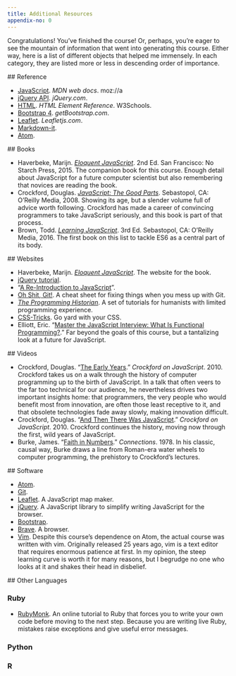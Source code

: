 ```yaml
---
title: Additional Resources
appendix-no: 0
---
```


Congratulations! You’ve finished the course! Or, perhaps, you’re eager to see
the mountain of information that went into generating this course. Either way,
here is a list of different objects that helped me immensely. In each
category, they are listed more or less in descending order of importance.

<section id="reference">
## Reference

* [JavaScript](https://developer.mozilla.org/en-US/docs/Web/JavaScript). *MDN web docs*. moz://a
* [jQuery API](https://api.jquery.com/). *jQuery.com*.
* [HTML](https://www.w3schools.com/TAGs/default.asp). *HTML Element Reference*. W3Schools.
* [Bootstrap 4](https://v4-alpha.getbootstrap.com/getting-started/introduction/). *getBootstrap.com*.
* [Leaflet](http://leafletjs.com/reference-1.2.0.html). *Leafletjs.com*.
* [Markdown-it](https://github.com/markdown-it/markdown-it).
* [Atom](http://atom.io/docs).


</section>
<section id="books">
## Books

* Haverbeke, Marijn. [*Eloquent JavaScript*](http://eloquentjavascript.net).
2nd Ed. San Francisco: No Starch Press, 2015. The companion book for this
course. Enough detail about JavaScript for a future computer scientist but
also remembering that novices are reading the book.
* Crockford, Douglas. [*JavaScript: The Good
Parts*](http://shop.oreilly.com/product/9780596517748.do). Sebastopol, CA:
O’Reilly Media, 2008. Showing its age, but a slender volume full of advice
worth following. Crockford has made a career of convincing programmers to take
JavaScript seriously, and this book is part of that process.
* Brown, Todd. [*Learning
JavaScript*](http://shop.oreilly.com/product/0636920035534.do). 3rd Ed.
Sebastopol, CA: O’Reilly Media, 2016. The first book on this list to tackle
ES6 as a central part of its body. 

</section>
<section id="websites">
## Websites

* Haverbeke, Marijn. [*Eloquent JavaScript*](http://eloquentjavascript.net). The website for the
book.
* [jQuery tutorial](https://learn.jquery.com/about-jquery/).
* “[A Re-Introduction to
JavaScript](https://developer.mozilla.org/en-US/docs/Web/JavaScript/A_re-introduction_to_JavaScript)”.
* [Oh Shit, Git!](http://ohshitgit.com). A cheat sheet for fixing things when you mess up with Git.
* [*The Programming Historian*](https://programminghistorian.org/). A set of tutorials for humanists with limited programming experience.
* [CSS-Tricks](https://css-tricks.com/). Go yard with your CSS.
* Elliott, Eric. “[Master the JavaScript Interview: What Is Functional
Programming?](https://medium.com/javascript-scene/master-the-javascript-interview-what-is-functional-programming-7f218c68b3a0).”
Far beyond the goals of this course, but a tantalizing look at a future for JavaScript.

</section>
<section id="videos">
## Videos

* Crockford, Douglas. “[The Early
Years](https://www.youtube.com/embed/JxAXlJEmNMg).” *Crockford on JavaScript*.  2010.  Crockford takes us on a walk through the history of computer
programming up to the birth of JavaScript. In a talk that often veers to the
far too technical for our audience, he nevertheless drives two important
insights home: that programmers, the very people who would benefit most from
innovation, are often those least receptive to it, and that obsolete
technologies fade away slowly, making innovation difficult.
* Crockford, Douglas. “[And Then There Was
JavaScript](https://www.youtube.com/watch?v=RO1Wnu-xKoY).” *Crockford on
JavaScript*. 2010. Crockford continues the history, moving now through the
first, wild years of JavaScript.
* Burke, James. “[Faith in
Numbers](http://www.dailymotion.com/video/x3dvbkg).” *Connections*. 1978. In
his classic, causal way, Burke draws a line from Roman-era water wheels to
computer programming, the prehistory to Crockford’s lectures.

</section>
<section id="software">
## Software

* [Atom](http://atom.io).
* [Git](https://git-scm.com/).
* [Leaflet](http://leafletjs.com). A JavaScript map maker.
* [jQuery](http://jquery.com). A JavaScript library to simplify writing
JavaScript for the browser.
* [Bootstrap](http://getbootstrap.com).
* [Brave](http://brave.com). A browser.
* [Vim](http://www.vim.org). Despite this course’s dependence on Atom, the
actual course was written with vim. Originally released 25 years ago, vim is a
text editor that requires enormous patience at first. In my opinion, the steep
learning curve is worth it for many reasons, but I begrudge no one who looks
at it and shakes their head in disbelief.  

</section>
<section id="other-languages">
## Other Languages

### Ruby

* [RubyMonk](https://www.rubymonk.com). An online tutorial to Ruby that forces
you to write your own code before moving to the next step. Because you are
writing live Ruby, mistakes raise exceptions and give useful error messages.

### Python

### R

